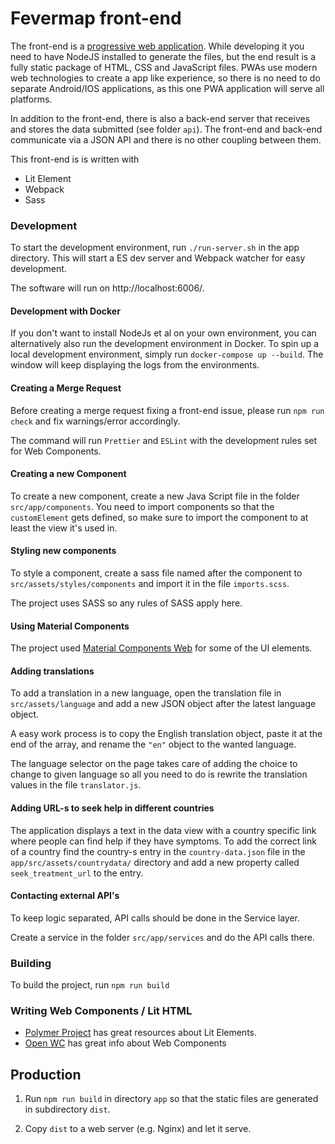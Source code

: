 # Fevermap front-end

The front-end is a [progressive web application](https://en.wikipedia.org/wiki/Progressive_web_application). While developing it you need to have NodeJS installed to generate the files, but the end result is a fully static package of HTML, CSS and JavaScript files. PWAs use modern web technologies to create a app like experience, so there is no need to do separate Android/IOS applications, as this one PWA application will serve all platforms.

In addition to the front-end, there is also a back-end server that receives and stores the data submitted (see folder `api`). The front-end and back-end communicate via a JSON API and there is no other coupling between them.

This front-end is is written with

- Lit Element
- Webpack
- Sass

### Development

To start the development environment, run `./run-server.sh` in the app directory. This will start a ES dev server and Webpack watcher for easy development.

The software will run on http://localhost:6006/.

#### Development with Docker

If you don't want to install NodeJs et al on your own environment, you can alternatively also run the development environment in Docker. To spin up a local development environment, simply run `docker-compose up --build`. The window will keep displaying the logs from the environments.

#### Creating a Merge Request

Before creating a merge request fixing a front-end issue, please run `npm run check` and fix warnings/error accordingly.

The command will run `Prettier` and `ESLint` with the development rules set for Web Components.


#### Creating a new Component

To create a new component, create a new Java Script file in the folder `src/app/components`. You need to import components so that the `customElement` gets defined, so make sure to import the component to at least the view it's used in.


#### Styling new components

To style a component, create a sass file named after the component to `src/assets/styles/components` and import it in the file `imports.scss`.

The project uses SASS so any rules of SASS apply here.

#### Using Material Components

The project used [Material Components Web](https://material-components.github.io/material-components-web-catalog/#/) for some of the UI elements.

#### Adding translations

To add a translation in a new language, open the translation file in `src/assets/language` and add a new JSON object after the latest language object.

A easy work process is to copy the English translation object, paste it at the end of the array, and rename the `"en"` object to the wanted language.

The language selector on the page takes care of adding the choice to change to given language so all you need to do is rewrite the translation values in the file `translator.js`.

#### Adding URL-s to seek help in different countries

The application displays a text in the data view with a country specific link where people can find help if they have symptoms. To add the correct link of a country find the country-s entry in the `country-data.json` file in the `app/src/assets/countrydata/` directory and add a new property called `seek_treatment_url` to the entry. 

#### Contacting external API's

To keep logic separated, API calls should be done in the Service layer.

Create a service in the folder `src/app/services` and do the API calls there.

### Building

To build the project, run `npm run build`


### Writing Web Components / Lit HTML

- [Polymer Project](https://lit-element.polymer-project.org/guide) has great resources about Lit Elements.
- [Open WC](https://open-wc.org/) has great info about Web Components

## Production

1. Run `npm run build` in directory `app` so that the static files are generated in subdirectory `dist`.

2. Copy `dist` to a web server (e.g. Nginx) and let it serve.
